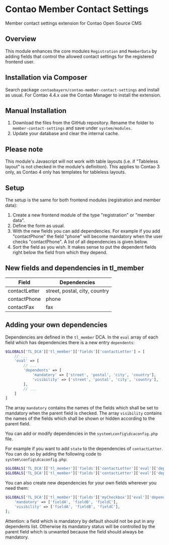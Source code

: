 # Contao Member Contact Settings

Member contact settings extension for Contao Open Source CMS


## Overview

This module enhances the core modules `Registration` and `MemberData` by adding fields that
control the allowed contact settings for the registered frontend user.

## Installation via Composer

Search package `contaobayern/contao-member-contact-settings` and install as usual.
For Contao 4.4.x use the Contao Manager to install the extension.


## Manual Installation

1. Download the files from the GitHub repository. Rename the folder to `member-contact-settings`
and save under `system/modules`.
2. Update your database and clear the internal cache.


## Please note

This module's Javascript will not work with table layouts (i.e. if  "Tableless layout" is
not checked in the module's definition). This applies to Contao 3 only, as Contao 4 only has
templates for tableless layouts.


## Setup

The setup is the same for both frontend modules (registration and member data):

1. Create a new frontend module of the type "registration" or "member data".
2. Define the form  as usual.
3. With the new fields you can add dependencies. For example if you add "contactPhone" the field
"phone" will become mandatory when the user checks "contactPhone". A list of all dependencies is given below.
4. Sort the field as you wish. It makes sense to put the dependent fields right below the field from which
they depend.


## New fields and dependencies in tl_member

| Field          | Dependencies  |
| -------------  | ------------- |
| contactLetter  | street, postal, city, country |
| contactPhone   | phone |
| contactFax     | fax   |


## Adding your own dependencies

Dependencies are defined in the `tl_member` DCA. In the `eval` array of each field which has dependencies
there is a new entry `dependents`:

```php
$GLOBALS['TL_DCA']['tl_member']['fields']['contactLetter'] = [
    // ...
    'eval' => [
        // ...
        'dependents' => [
            'mandatory' => ['street', 'postal', 'city', 'country'],
            'visibility' => ['street', 'postal', 'city', 'country'],
        ],
        // ...
    ]
]
```

The array `mandatory` contains the names of the fields which shall be set to mandatory when the parent
field is checked. The array `visibility` contains the names of the fields which shall be shown or hidden
according to the parent field.

You can add or modify dependencies in the `system\config\dcaconfig.php` file.

For example if you want to add `state` to the dependencies of `contactLetter`. You can do so by adding
the following code to `system\config\dcaconfig.php`:

```php
$GLOBALS['TL_DCA']['tl_member']['fields']['contactLetter']['eval']['dependents']['mandatory'][] = 'state';
$GLOBALS['TL_DCA']['tl_member']['fields']['contactLetter']['eval']['dependents']['visibility'][] = 'state';
```

You can also create new dependencies for your own fields wherever you need them:
```php
$GLOBALS['TL_DCA']['tl_member']['fields']['myCheckbox']['eval']['dependents'] = [
    'mandatory' => ['fieldA', 'fieldB', 'fieldC'],
    'visibility' => ['fieldA', 'fieldB', 'fieldC'],
];
```

Attention: a field which is mandatory by default should not be put in any dependents list. Otherwise
its mandatory status will be controlled by the parent field which is unwanted because the field should
always be mandatory.
